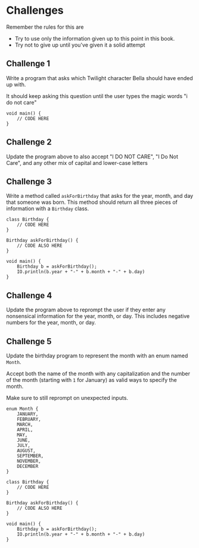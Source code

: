 # Challenges

Remember the rules for this are

- Try to use only the information given up to this point in this book.
- Try not to give up until you've given it a solid attempt

## Challenge 1

Write a program that asks which Twilight character Bella should have ended up with.

It should keep asking this question until the user types the magic words "i do not care" 

```java,no_run
void main() {
    // CODE HERE
}
```

## Challenge 2

Update the program above to also accept "I DO NOT CARE", "I Do Not Care", and
any other mix of capital and lower-case letters


## Challenge 3

Write a method called `askForBirthday` that asks for the year, month, and day that someone was born.
This method should return all three pieces of information with a `Birthday` class.

```java,no_run
class Birthday {
    // CODE HERE
}

Birthday askForBirthday() {
    // CODE ALSO HERE
}

void main() {
    Birthday b = askForBirthday();
    IO.println(b.year + "-" + b.month + "-" + b.day)
}
```

## Challenge 4

Update the program above to reprompt the user if they enter any nonsensical information
for the year, month, or day. This includes negative numbers for the year, month, or day.

## Challenge 5

Update the birthday program to represent the month with an enum named `Month`.

Accept both the name of the month with any capitalization and the number of the month (starting with `1` for January) as valid ways to specify the month.

Make sure to still reprompt on unexpected inputs.

```java,no_run
enum Month {
    JANUARY,
    FEBRUARY,
    MARCH,
    APRIL,
    MAY,
    JUNE,
    JULY,
    AUGUST,
    SEPTEMBER,
    NOVEMBER,
    DECEMBER
}

class Birthday {
    // CODE HERE
}

Birthday askForBirthday() {
    // CODE ALSO HERE
}

void main() {
    Birthday b = askForBirthday();
    IO.println(b.year + "-" + b.month + "-" + b.day)
}
```
